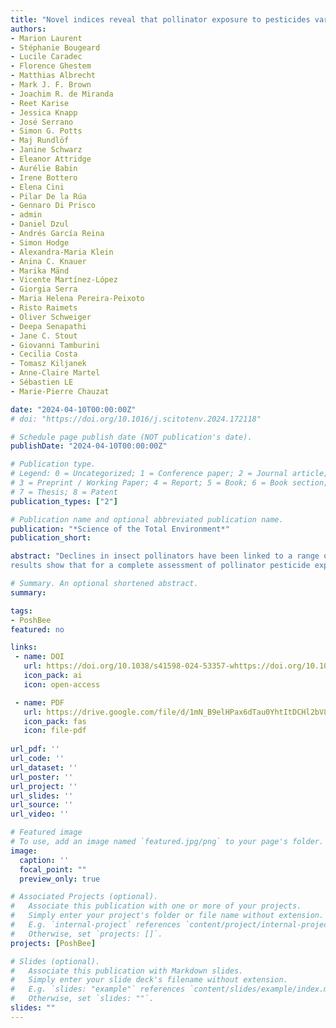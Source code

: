 ```yaml
---
title: "Novel indices reveal that pollinator exposure to pesticides varies across biological compartments and crop surroundings" 
authors:
- Marion Laurent
- Stéphanie Bougeard
- Lucile Caradec
- Florence Ghestem
- Matthias Albrecht
- Mark J. F. Brown
- Joachim R. de Miranda
- Reet Karise
- Jessica Knapp
- José Serrano
- Simon G. Potts
- Maj Rundlöf
- Janine Schwarz
- Eleanor Attridge
- Aurélie Babin
- Irene Bottero
- Elena Cini
- Pilar De la Rúa
- Gennaro Di Prisco
- admin
- Daniel Dzul
- Andrés García Reina
- Simon Hodge
- Alexandra-Maria Klein
- Anina C. Knauer
- Marika Mänd
- Vicente Martínez-López
- Giorgia Serra
- Maria Helena Pereira-Peixoto
- Risto Raimets
- Oliver Schweiger
- Deepa Senapathi
- Jane C. Stout
- Giovanni Tamburini
- Cecilia Costa
- Tomasz Kiljanek
- Anne-Claire Martel
- Sébastien LE
- Marie-Pierre Chauzat

date: "2024-04-10T00:00:00Z"
# doi: "https://doi.org/10.1016/j.scitotenv.2024.172118"

# Schedule page publish date (NOT publication's date).
publishDate: "2024-04-10T00:00:00Z"

# Publication type.
# Legend: 0 = Uncategorized; 1 = Conference paper; 2 = Journal article;
# 3 = Preprint / Working Paper; 4 = Report; 5 = Book; 6 = Book section;
# 7 = Thesis; 8 = Patent
publication_types: ["2"]

# Publication name and optional abbreviated publication name.
publication: "*Science of the Total Environment*"
publication_short:

abstract: "Declines in insect pollinators have been linked to a range of causative factors such as disease, loss of habitats, the quality and availability of food, and exposure to pesticides. Here, we analysed an extensive dataset generated from pesticide screening of foraging insects, pollen-nectar stores/beebread, pollen and ingested nectar across three species of bees collected at 128 European sites set in two types of crop. In this paper, we aimed to (i) derive a new index to summarise key aspects of complex pesticide exposure data and (ii) understand the links between pesticide exposures depicted by the different matrices, bee species and apple orchards versus oilseed rape crops. We found that summary indices were highly correlated with the number of pesticides detected in the related matrix but not with which pesticides were present. Matrices collected from apple orchards generally contained a higher number of pesticides (7.6 pesticides per site) than matrices from sites collected from oilseed rape crops (3.5 pesticides), with fungicides being highly represented in apple crops. A greater number of pesticides were found in pollen-nectar stores/beebread and pollen matrices compared with nectar and bee body matrices. Our
results show that for a complete assessment of pollinator pesticide exposure, it is necessary to consider several different exposure routes and multiple species of bees across different agricultural systems."

# Summary. An optional shortened abstract.
summary: 

tags:
- PoshBee
featured: no

links:
 - name: DOI
   url: https://doi.org/10.1038/s41598-024-53357-whttps://doi.org/10.1016/j.scitotenv.2024.172118
   icon_pack: ai
   icon: open-access

 - name: PDF
   url: https://drive.google.com/file/d/1mN_B9elHPax6dTau0YhtItDCHl2bV8fu/view?usp=drive_link
   icon_pack: fas
   icon: file-pdf
   
url_pdf: ''
url_code: ''
url_dataset: ''
url_poster: ''
url_project: ''
url_slides: ''
url_source: ''
url_video: ''

# Featured image
# To use, add an image named `featured.jpg/png` to your page's folder. 
image:
  caption: ''
  focal_point: ""
  preview_only: true

# Associated Projects (optional).
#   Associate this publication with one or more of your projects.
#   Simply enter your project's folder or file name without extension.
#   E.g. `internal-project` references `content/project/internal-project/index.md`.
#   Otherwise, set `projects: []`.
projects: [PoshBee]

# Slides (optional).
#   Associate this publication with Markdown slides.
#   Simply enter your slide deck's filename without extension.
#   E.g. `slides: "example"` references `content/slides/example/index.md`.
#   Otherwise, set `slides: ""`.
slides: ""
---
```


